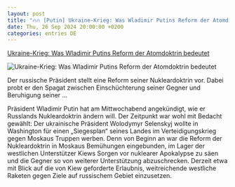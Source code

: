 ```yaml
---
layout: post
title: "🔥🔥 [Putin] Ukraine-Krieg: Was Wladimir Putins Reform der Atomdoktrin bedeutet"
date: Thu, 26 Sep 2024 20:00:00 +0200
categories: entries DE
---
```

[Ukraine-Krieg: Was Wladimir Putins Reform der Atomdoktrin bedeutet](https://www.faz.net/aktuell/politik/ausland/ukraine-krieg-was-wladimir-putins-reform-der-atomdoktrin-bedeutet-110010447.html)

![Ukraine-Krieg: Was Wladimir Putins Reform der Atomdoktrin bedeutet](https://media0.faz.net/ppmedia/aktuell/3845940188/1.10010468/facebook_teaser_fplus/russlands-praesident-wladimir.jpg)

Der russische Präsident stellt eine Reform seiner Nukleardoktrin vor. Dabei probt er den Spagat zwischen Einschüchterung seiner Gegner und Beruhigung seiner ...

Präsident Wladimir Putin hat am Mittwochabend angekündigt, wie er Russlands Nukleardoktrin ändern will. Der Zeitpunkt war wohl mit Bedacht gewählt: Der ukrainische Präsident Wolodymyr Selenskyj wollte in Washington für einen „Siegesplan“ seines Landes im Verteidigungskrieg gegen Moskaus Truppen werben. Denn von Beginn an war die Reform der Nukleardoktrin in Moskaus Bemühungen eingebunden, im Lager der westlichen Unterstützer Kiews Sorgen vor nuklearer Apokalypse zu säen und die Gegner so von weiterer Unterstützung abzuschrecken. Derzeit etwa mit Blick auf die von Kiew geforderte Erlaubnis, weitreichende westliche Raketen gegen Ziele auf russischem Gebiet einzusetzen.

